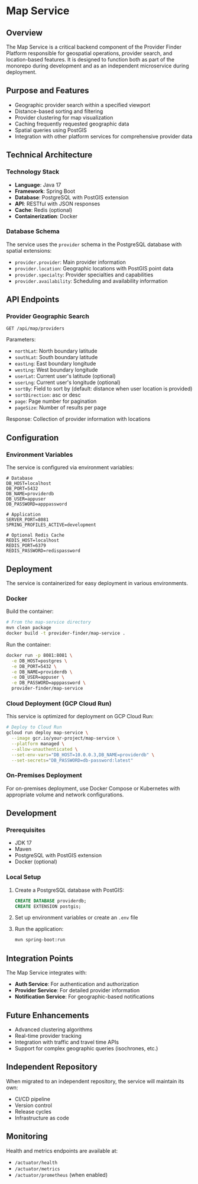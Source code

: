 # Map Service

## Overview

The Map Service is a critical backend component of the Provider Finder Platform responsible for geospatial operations, provider search, and location-based features. It is designed to function both as part of the monorepo during development and as an independent microservice during deployment.

## Purpose and Features

- Geographic provider search within a specified viewport
- Distance-based sorting and filtering
- Provider clustering for map visualization
- Caching frequently requested geographic data
- Spatial queries using PostGIS
- Integration with other platform services for comprehensive provider data

## Technical Architecture

### Technology Stack

- **Language**: Java 17
- **Framework**: Spring Boot
- **Database**: PostgreSQL with PostGIS extension
- **API**: RESTful with JSON responses
- **Cache**: Redis (optional)
- **Containerization**: Docker

### Database Schema

The service uses the `provider` schema in the PostgreSQL database with spatial extensions:

- `provider.provider`: Main provider information
- `provider.location`: Geographic locations with PostGIS point data
- `provider.specialty`: Provider specialties and capabilities
- `provider.availability`: Scheduling and availability information

## API Endpoints

### Provider Geographic Search

```
GET /api/map/providers
```

Parameters:
- `northLat`: North boundary latitude
- `southLat`: South boundary latitude
- `eastLng`: East boundary longitude
- `westLng`: West boundary longitude
- `userLat`: Current user's latitude (optional)
- `userLng`: Current user's longitude (optional)
- `sortBy`: Field to sort by (default: distance when user location is provided)
- `sortDirection`: asc or desc
- `page`: Page number for pagination
- `pageSize`: Number of results per page

Response: Collection of provider information with locations

## Configuration

### Environment Variables

The service is configured via environment variables:

```
# Database
DB_HOST=localhost
DB_PORT=5432
DB_NAME=providerdb
DB_USER=appuser
DB_PASSWORD=apppassword

# Application
SERVER_PORT=8081
SPRING_PROFILES_ACTIVE=development

# Optional Redis Cache
REDIS_HOST=localhost
REDIS_PORT=6379
REDIS_PASSWORD=redispassword
```

## Deployment

The service is containerized for easy deployment in various environments.

### Docker

Build the container:

```bash
# From the map-service directory
mvn clean package
docker build -t provider-finder/map-service .
```

Run the container:

```bash
docker run -p 8081:8081 \
  -e DB_HOST=postgres \
  -e DB_PORT=5432 \
  -e DB_NAME=providerdb \
  -e DB_USER=appuser \
  -e DB_PASSWORD=apppassword \
  provider-finder/map-service
```

### Cloud Deployment (GCP Cloud Run)

This service is optimized for deployment on GCP Cloud Run:

```bash
# Deploy to Cloud Run
gcloud run deploy map-service \
  --image gcr.io/your-project/map-service \
  --platform managed \
  --allow-unauthenticated \
  --set-env-vars="DB_HOST=10.0.0.3,DB_NAME=providerdb" \
  --set-secrets="DB_PASSWORD=db-password:latest"
```

### On-Premises Deployment

For on-premises deployment, use Docker Compose or Kubernetes with appropriate volume and network configurations.

## Development

### Prerequisites

- JDK 17
- Maven
- PostgreSQL with PostGIS extension
- Docker (optional)

### Local Setup

1. Create a PostgreSQL database with PostGIS:
   ```sql
   CREATE DATABASE providerdb;
   CREATE EXTENSION postgis;
   ```

2. Set up environment variables or create an `.env` file

3. Run the application:
   ```bash
   mvn spring-boot:run
   ```

## Integration Points

The Map Service integrates with:

- **Auth Service**: For authentication and authorization
- **Provider Service**: For detailed provider information
- **Notification Service**: For geographic-based notifications

## Future Enhancements

- Advanced clustering algorithms
- Real-time provider tracking
- Integration with traffic and travel time APIs
- Support for complex geographic queries (isochrones, etc.)

## Independent Repository

When migrated to an independent repository, the service will maintain its own:
- CI/CD pipeline
- Version control
- Release cycles
- Infrastructure as code

## Monitoring

Health and metrics endpoints are available at:
- `/actuator/health`
- `/actuator/metrics`
- `/actuator/prometheus` (when enabled)